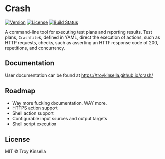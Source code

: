 Crash
=====

[![Version](https://badge.fury.io/gh/troykinsella%2Fcrash.svg)](https://badge.fury.io/gh/troykinsella%2Fcrash)
[![License](https://img.shields.io/github/license/troykinsella/crash.svg)](https://github.com/troykinsella/crash/blob/master/LICENSE)
[![Build Status](https://travis-ci.org/troykinsella/crash.svg?branch=master)](https://travis-ci.org/troykinsella/crash)

A command-line tool for executing test plans and reporting results. Test plans, `Crashfile`s, defined in YAML,
direct the execution of actions, such as HTTP requests, checks, such as asserting an HTTP
response code of 200, repetitions, and concurrency.

## Documentation

User documentation can be found at https://troykinsella.github.io/crash/

## Roadmap

* Way more fucking documentation. WAY more.
* HTTPS action support
* Shell action support
* Configurable input sources and output targets
* Shell script execution

## License

MIT © Troy Kinsella
